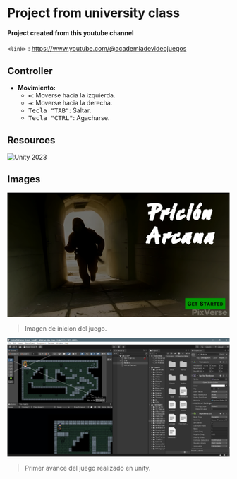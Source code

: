 # Project from university class 

#### Project created from this youtube channel

`<link>` : <https://www.youtube.com/@academiadevideojuegos>


## Controller

- **Movimiento:**
  - <kbd>←</kbd>: Moverse hacia la izquierda.
  - <kbd>→</kbd>: Moverse hacia la derecha.
  - <kbd>Tecla "TAB"</kbd>: Saltar.
  - <kbd>Tecla "CTRL"</kbd>: Agacharse.


## Resources

![Unity 2023](https://img.shields.io/badge/Unity-2023.2.19f1-green)


## Images

![](https://github.com/jmorales01/prision_arcana/blob/master/images/start_player.png)
> Imagen de inicion del juego.

![](https://github.com/jmorales01/prision_arcana/blob/master/images/dev-player.png)

> Primer avance del juego realizado en unity.
